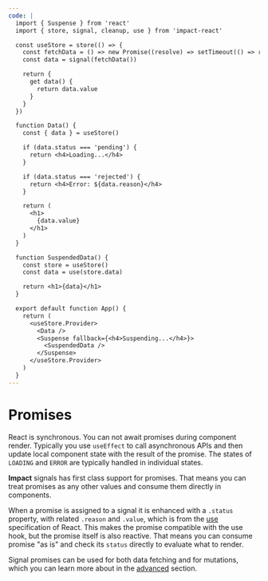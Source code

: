 ```yaml
---
code: |
  import { Suspense } from 'react'
  import { store, signal, cleanup, use } from 'impact-react'

  const useStore = store(() => {
    const fetchData = () => new Promise((resolve) => setTimeout(() => resolve('DATA'), 2000))
    const data = signal(fetchData())

    return {
      get data() {
        return data.value
      }
    }
  })

  function Data() {
    const { data } = useStore()

    if (data.status === 'pending') {
      return <h4>Loading...</h4>
    }

    if (data.status === 'rejected') {
      return <h4>Error: ${data.reason}</h4>
    }

    return (
      <h1>
        {data.value}
      </h1>
    )
  }

  function SuspendedData() {
    const store = useStore()
    const data = use(store.data)

    return <h1>{data}</h1>
  }

  export default function App() {
    return (
      <useStore.Provider>
        <Data />
        <Suspense fallback={<h4>Suspending...</h4>}>
          <SuspendedData />
        </Suspense>
      </useStore.Provider>
    )
  }
---
```


# Promises

React is synchronous. You can not await promises during component render. Typically you use `useEffect` to call asynchronous APIs and then update local component state with the result of the promise. The states of `LOADING` and `ERROR` are typically handled in individual states.

**Impact** signals has first class support for promises. That means you can treat promises as any other values and consume them directly in components.

When a promise is assigned to a signal it is enhanced with a `.status` property, with related `.reason` and `.value`, which is from the [use]() specification of React. This makes the promise compatible with the use hook, but the promise itself is also reactive. That means you can consume promise "as is" and check its `status` directly to evaluate what to render.

Signal promises can be used for both data fetching and for mutations, which you can learn more about in the [advanced](../advanced/queries-and-mutations.md) section.


<ClientOnly>
 <Playground />
</ClientOnly>